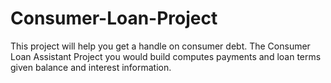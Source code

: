 # Consumer-Loan-Project
This project will help you get a handle on consumer debt. The Consumer Loan Assistant Project you would build computes payments and loan terms given balance and interest information.
